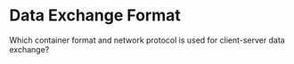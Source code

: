 # Data Exchange Format

Which container format and network protocol is used for client-server data exchange?